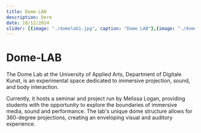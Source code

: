 ```yaml
---
title: Dome-LAB
description: Dere
date: 10/12/2024
slider: [{image: "./domelab1.jpg", caption: "Dome LAB"},{image: "./domelab2.jpg",caption: "Dome-LAB"},{image: "./domelab3.jpg",caption: "Dome-LAB"},]
---
```


# Dome-LAB

The Dome Lab at the University of Applied Arts, Department of Digitale Kunst, is an experimental space dedicated to immersive projection, sound, and body interaction. 

Currently, it hosts a seminar and project run by Melissa Logan, providing students with the opportunity to explore the boundaries of immersive media, sound and performance. The lab's unique dome structure allows for 360-degree projections, creating an enveloping visual and auditory experience.

